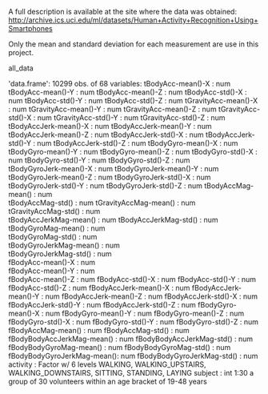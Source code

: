 A full description is available at the site where the data was obtained: 
http://archive.ics.uci.edu/ml/datasets/Human+Activity+Recognition+Using+Smartphones 


Only the mean and standard deviation for each measurement are use in this project.

all_data

'data.frame':	10299 obs. of  68 variables:
tBodyAcc-mean()-X          : num 
tBodyAcc-mean()-Y          : num 
tBodyAcc-mean()-Z          : num 
tBodyAcc-std()-X           : num 
tBodyAcc-std()-Y           : num
tBodyAcc-std()-Z           : num
tGravityAcc-mean()-X       : num
tGravityAcc-mean()-Y       : num
tGravityAcc-mean()-Z       : num
tGravityAcc-std()-X        : num
tGravityAcc-std()-Y        : num
tGravityAcc-std()-Z        : num
tBodyAccJerk-mean()-X      : num
tBodyAccJerk-mean()-Y      : num
tBodyAccJerk-mean()-Z      : num
tBodyAccJerk-std()-X       : num
tBodyAccJerk-std()-Y       : num
tBodyAccJerk-std()-Z       : num
tBodyGyro-mean()-X         : num
tBodyGyro-mean()-Y         : num
tBodyGyro-mean()-Z         : num
tBodyGyro-std()-X          : num
tBodyGyro-std()-Y          : num
tBodyGyro-std()-Z          : num  
tBodyGyroJerk-mean()-X     : num 
tBodyGyroJerk-mean()-Y     : num  
tBodyGyroJerk-mean()-Z     : num 
tBodyGyroJerk-std()-X      : num 
tBodyGyroJerk-std()-Y      : num 
tBodyGyroJerk-std()-Z      : num 
tBodyAccMag-mean()         : num  
tBodyAccMag-std()          : num 
tGravityAccMag-mean()      : num  
tGravityAccMag-std()       : num  
tBodyAccJerkMag-mean()     : num 
tBodyAccJerkMag-std()      : num 
tBodyGyroMag-mean()        : num  
tBodyGyroMag-std()         : num  
tBodyGyroJerkMag-mean()    : num  
tBodyGyroJerkMag-std()     : num  
fBodyAcc-mean()-X          : num  
fBodyAcc-mean()-Y          : num  
fBodyAcc-mean()-Z          : num
fBodyAcc-std()-X           : num
fBodyAcc-std()-Y           : num
fBodyAcc-std()-Z           : num
fBodyAccJerk-mean()-X      : num
fBodyAccJerk-mean()-Y      : num
fBodyAccJerk-mean()-Z      : num
fBodyAccJerk-std()-X       : num
fBodyAccJerk-std()-Y       : num
fBodyAccJerk-std()-Z       : num
fBodyGyro-mean()-X         : num
fBodyGyro-mean()-Y         : num
fBodyGyro-mean()-Z         : num
fBodyGyro-std()-X          : num
fBodyGyro-std()-Y          : num
fBodyGyro-std()-Z          : num
fBodyAccMag-mean()         : num
fBodyAccMag-std()          : num
fBodyBodyAccJerkMag-mean() : num
fBodyBodyAccJerkMag-std()  : num
fBodyBodyGyroMag-mean()    : num
fBodyBodyGyroMag-std()     : num
fBodyBodyGyroJerkMag-mean(): num
fBodyBodyGyroJerkMag-std() : num
activity                   : Factor w/ 6 levels
	WALKING, WALKING_UPSTAIRS, WALKING_DOWNSTAIRS, SITTING, STANDING, LAYING
subject                    : int  1:30
	a group of 30 volunteers within an age bracket of 19-48 years
